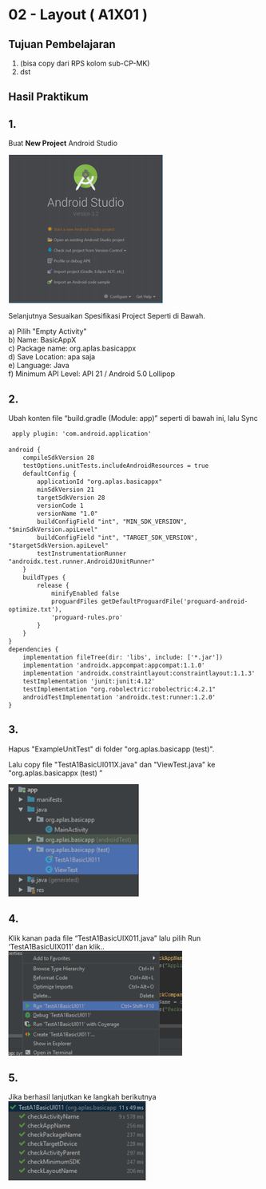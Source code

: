 # 02 - Layout ( A1X01 )


## Tujuan Pembelajaran

1. (bisa copy dari RPS kolom sub-CP-MK)
2. dst

## Hasil Praktikum 

## 1.
Buat **New Project** Android Studio

![Teks alternatif](img/A1X01/1.PNG)

Selanjutnya Sesuaikan Spesifikasi Project Seperti di Bawah.

a) Pilih "Empty Activity"\
b) Name: BasicAppX\
c) Package name: org.aplas.basicappx\
d) Save Location: apa saja\
e) Language: Java\
f) Minimum API Level: API 21 / Android 5.0 Lollipop


## 2.
Ubah konten file “build.gradle (Module: app)” seperti di bawah ini, lalu Sync


     apply plugin: 'com.android.application'

    android {
        compileSdkVersion 28
        testOptions.unitTests.includeAndroidResources = true
        defaultConfig {
            applicationId "org.aplas.basicappx"
            minSdkVersion 21
            targetSdkVersion 28
            versionCode 1
            versionName "1.0"
            buildConfigField "int", "MIN_SDK_VERSION", "$minSdkVersion.apiLevel"
            buildConfigField "int", "TARGET_SDK_VERSION", "$targetSdkVersion.apiLevel"
            testInstrumentationRunner "androidx.test.runner.AndroidJUnitRunner"
        }
        buildTypes {
            release {
                minifyEnabled false
                proguardFiles getDefaultProguardFile('proguard-android-optimize.txt'),
                'proguard-rules.pro'
            }
        }
    }
    dependencies {
        implementation fileTree(dir: 'libs', include: ['*.jar'])
        implementation 'androidx.appcompat:appcompat:1.1.0'
        implementation 'androidx.constraintlayout:constraintlayout:1.1.3'
        testImplementation 'junit:junit:4.12'
        testImplementation "org.robolectric:robolectric:4.2.1"
        androidTestImplementation 'androidx.test:runner:1.2.0'
    }


## 3. 
Hapus "ExampleUnitTest" di folder "org.aplas.basicapp (test)".

Lalu copy file "TestA1BasicUI011X.java" dan "ViewTest.java" ke "org.aplas.basicappx
(test) ”

![Teks alternatif](img/A1X01/2.PNG)

## 4.
Klik kanan pada file “TestA1BasicUIX011.java” lalu pilih Run ‘TestA1BasicUIX011’ dan klik..
![Teks alternatif](img/A1X01/3.PNG)

## 5. 
Jika berhasil lanjutkan ke langkah berikutnya 
![Teks alternatif](img/A1X01/4.PNG)




